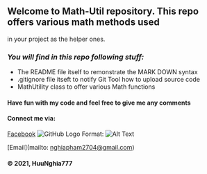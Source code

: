 ## Welcome to Math-Util repository. This repo offers various math methods used
in your project as the helper ones.

### _You will find in this repo following stuff:_
* The README file itself to remonstrate the MARK DOWN syntax
* .gitignore file itseft to notify Git Tool how to upload source code
* MathUtility class to offer various Math functions

#### Have fun with my code and feel free to give me any comments

#### Connect me via:
[Facebook](https://www.facebook.com/PhamHuuNghia2704/)
![GitHub Logo](https://www.google.com/url?sa=i&url=https%3A%2F%2Fwww.pinterest.com%2Fpin%2F23995810484602139%2F&psig=AOvVaw1ihFxLVpILUIbtLH_O65qO&ust=1616144504954000&source=images&cd=vfe&ved=0CAIQjRxqFwoTCPDI-cq9ue8CFQAAAAAdAAAAABAD)
Format: ![Alt Text](url)

[Email](mailto: nghiapham2704@gmail.com)

#### © 2021, HuuNghia777
